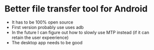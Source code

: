 # Better file transfer tool for Android

- It has to be 100% open source
- First version probably use uses adb
- In the future I can figure out how to slowly use MTP instead (if it can retain the user expeerience)
- The desktop app needs to be good